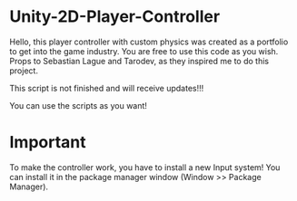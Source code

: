 # Unity-2D-Player-Controller

Hello, this player controller with custom physics was created as a portfolio to get into the game industry. You are free to use this code as you wish. Props to Sebastian Lague and Tarodev, as they inspired me to do this project.

This script is not finished and will receive updates!!!

You can use the scripts as you want!

# Important
To make the controller work, you have to install a new Input system! You can install it in the package manager window (Window >> Package Manager).

